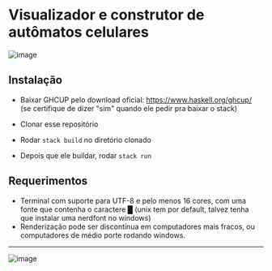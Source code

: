 # Visualizador e construtor de autômatos celulares
![image](https://github.com/user-attachments/assets/c86352d2-3c38-48d6-b851-336a2c4f5868)

## Instalação

- Baixar GHCUP pelo download oficial: https://www.haskell.org/ghcup/ (se certifique de dizer "sim" quando ele pedir pra baixar o stack)

- Clonar esse repositório

- Rodar `stack build` no diretório clonado

- Depois que ele buildar, rodar `stack run`

## Requerimentos
- Terminal com suporte para UTF-8 e pelo menos 16 cores, com uma fonte que contenha o caractere █ (unix tem por default, talvez tenha que instalar uma nerdfont no windows)
- Renderização pode ser discontínua em computadores mais fracos, ou computadores de médio porte rodando windows.
---
![image](https://github.com/user-attachments/assets/a9b24ea2-0b3a-4991-b8e6-5fb3f4815f02)
